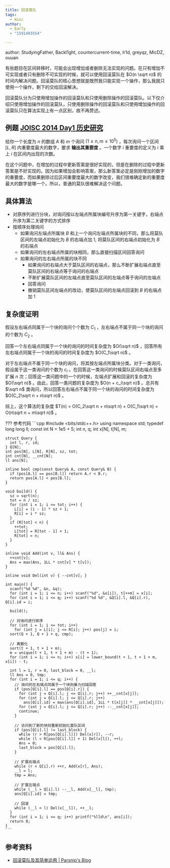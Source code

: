 ```yaml
---
title: 回滚莫队
tags:
  - misc
author:
  - Early
  - "1591493554"

---
```


author: StudyingFather, Backl1ght, countercurrent-time, Ir1d, greyqz, MicDZ, ouuan

有些题目在区间转移时，可能会出现增加或者删除无法实现的问题。在只有增加不可实现或者只有删除不可实现的时候，就可以使用回滚莫队在 $O(n \sqrt n)$ 的时间内解决问题。回滚莫队的核心思想就是既然我只能实现一个操作，那么我就只使用一个操作，剩下的交给回滚解决。

回滚莫队分为只使用增加操作的回滚莫队和只使用删除操作的回滚莫队。以下仅介绍只使用增加操作的回滚莫队，只使用删除操作的回滚莫队和只使用增加操作的回滚莫队只在算法实现上有一点区别，故不再赘述。

## 例题 [JOISC 2014 Day1 历史研究](https://loj.ac/problem/2874) 

给你一个长度为 $n$ 的数组 $A$ 和 $m$ 个询问 $(1 \leq n, m \leq 10^5)$ ，每次询问一个区间 $[L, R]$ 内重要度最大的数字，要求 **输出其重要度** 。一个数字 $i$ 重要度的定义为 $i$ 乘上 $i$ 在区间内出现的次数。

在这个问题中，在增加的过程中更新答案是很好实现的，但是在删除的过程中更新答案是不好实现的。因为如果增加会影响答案，那么新答案必定是刚刚增加的数字的重要度，而如果删除过后区间重要度最大的数字改变，我们很难确定新的重要度最大的数字是哪一个。所以，普通的莫队很难解决这个问题。

## 具体算法

-   对原序列进行分块，对询问按以左端点所属块编号升序为第一关键字，右端点升序为第二关键字的方式排序
-   按顺序处理询问
    -   如果询问左端点所属块 $B$ 和上一个询问左端点所属块的不同，那么将莫队区间的左端点初始化为 $B$ 的右端点加 1, 将莫队区间的右端点初始化为 $B$ 的右端点
    -   如果询问的左右端点所属的块相同，那么直接扫描区间回答询问
    -   如果询问的左右端点所属的块不同
        -   如果询问的右端点大于莫队区间的右端点，那么不断扩展右端点直至莫队区间的右端点等于询问的右端点
        -   不断扩展莫队区间的左端点直至莫队区间的左端点等于询问的左端点
        -   回答询问
        -   撤销莫队区间左端点的改动，使莫队区间的左端点回滚到 $B$ 的右端点加 1

## 复杂度证明

假设左右端点同属于一个块的询问个个数为 $C_1$ ，左右端点不属于同一个块的询问的个数为 $C_2$ 。

回答一个左右端点同属于一个块的询问的时间复杂度为 $O(\sqrt n)$ ，回答所有左右端点同属于一个块的询问的时间复杂度为 $O(C_1\sqrt n)$ 。

对于左右端点不属于同一个块的询问，将其按左端点所属块分类。对于一类询问，假设属于这一类询问的个数为 $c_i$ 。在回答这一类询问的时候莫队区间右端点至多扩展 $n$ 次；回答这一类问题中的一个的时候，左端点扩展和回滚的复杂度为 $O(\sqrt n)$ 。由此，回答一类问题的复杂度为 $O(n + c_i\sqrt n)$ 。总共有 $\sqrt n$ 类询问，所以回答左右端点不属于同一个块的询问的时间复杂度为 $O(C_2\sqrt n + n\sqrt n)$ 。

综上，这个算法的复杂度 $T(n) = O(C_2\sqrt n + n\sqrt n) + O(C_1\sqrt n) = O(n\sqrt n + m\sqrt n)$ 。

??? 参考代码
    ```cpp
    #include <bits/stdc++.h>
    using namespace std;
    typedef long long ll;
    const int N = 1e5 + 5;
    int n, q;
    int x[N], t[N], m;
    
    struct Query {
      int l, r, id;
    } Q[N];
    int pos[N], L[N], R[N], sz, tot;
    int cnt[N], __cnt[N];
    ll ans[N];
    
    inline bool cmp(const Query& A, const Query& B) {
      if (pos[A.l] == pos[B.l]) return A.r < B.r;
      return pos[A.l] < pos[B.l];
    }
    
    void build() {
      sz = sqrt(n);
      tot = n / sz;
      for (int i = 1; i <= tot; i++) {
        L[i] = (i - 1) * sz + 1;
        R[i] = i * sz;
      }
      if (R[tot] < n) {
        ++tot;
        L[tot] = R[tot - 1] + 1;
        R[tot] = n;
      }
    }
    
    inline void Add(int v, ll& Ans) {
      ++cnt[v];
      Ans = max(Ans, 1LL * cnt[v] * t[v]);
    }
    
    inline void Del(int v) { --cnt[v]; }
    
    int main() {
      scanf("%d %d", &n, &q);
      for (int i = 1; i <= n; i++) scanf("%d", &x[i]), t[++m] = x[i];
      for (int i = 1; i <= q; i++) scanf("%d %d", &Q[i].l, &Q[i].r), Q[i].id = i;
    
      build();
    
      // 对询问进行排序
      for (int i = 1; i <= tot; i++)
        for (int j = L[i]; j <= R[i]; j++) pos[j] = i;
      sort(Q + 1, Q + 1 + q, cmp);
    
      // 离散化
      sort(t + 1, t + 1 + m);
      m = unique(t + 1, t + 1 + m) - (t + 1);
      for (int i = 1; i <= n; i++) x[i] = lower_bound(t + 1, t + 1 + m, x[i]) - t;
    
      int l = 1, r = 0, last_block = 0, __l;
      ll Ans = 0, tmp;
      for (int i = 1; i <= q; i++) {
        // 询问的左右端点同属于一个块则暴力扫描回答
        if (pos[Q[i].l] == pos[Q[i].r]) {
          for (int j = Q[i].l; j <= Q[i].r; j++) ++__cnt[x[j]];
          for (int j = Q[i].l; j <= Q[i].r; j++)
            ans[Q[i].id] = max(ans[Q[i].id], 1LL * t[x[j]] * __cnt[x[j]]);
          for (int j = Q[i].l; j <= Q[i].r; j++) --__cnt[x[j]];
          continue;
        }
    
        // 访问到了新的块则重新初始化莫队区间
        if (pos[Q[i].l] != last_block) {
          while (r > R[pos[Q[i].l]]) Del(x[r]), --r;
          while (l < R[pos[Q[i].l]] + 1) Del(x[l]), ++l;
          Ans = 0;
          last_block = pos[Q[i].l];
        }
    
        // 扩展右端点
        while (r < Q[i].r) ++r, Add(x[r], Ans);
        __l = l;
        tmp = Ans;
    
        // 扩展左端点
        while (__l > Q[i].l) --__l, Add(x[__l], tmp);
        ans[Q[i].id] = tmp;
    
        // 回滚
        while (__l < l) Del(x[__l]), ++__l;
      }
      for (int i = 1; i <= q; i++) printf("%lld\n", ans[i]);
      return 0;
    }
    ```

## 参考资料

-    [回滚莫队及其简单运用 | Parsnip's Blog](https://www.cnblogs.com/Parsnip/p/10969989.html) 
